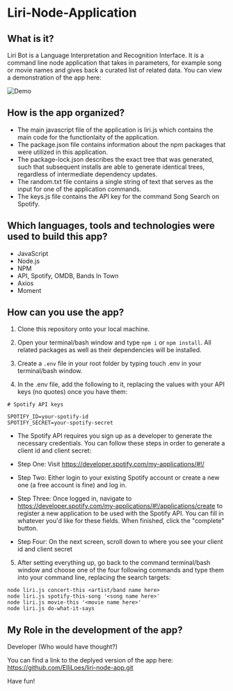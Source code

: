# Liri-Node-Application

## What is it?

Liri Bot is a Language Interpretation and Recognition Interface. It is a command line node application that takes in parameters, for example song or movie names and gives back a curated list of related data. You can view a demonstration of the app here: 

![Demo](liri_demo.gif)

## How is the app organized?

* The main javascript file of the application is liri.js which contains the main code for the functionlaity of the                application.
* The package.json file contains information about the npm packages that were utilized in this application.
* The package-lock.json describes the exact tree that was generated, such that subsequent installs are able to generate         identical trees, regardless of intermediate dependency updates.
* The random.txt file contains a single string of text that serves as the input for one of the application commands.
* The keys.js file contains the API key for the command Song Search on Spotify.

## Which languages, tools and technologies were used to build this app?
* JavaScript
* Node.js
* NPM
* API, Spotify, OMDB, Bands In Town
* Axios
* Moment

## How can you use the app?

1. Clone this repository onto your local machine.

1. Open your terminal/bash window and type `npm i` or `npm install`. All related packages as well as their dependencies will be installed.

1. Create a `.env` file in your root folder by typing touch .env in your terminal/bash window.

1. In the .env file, add the following to it, replacing the values with your API keys (no quotes) once you have them:

```
# Spotify API keys

SPOTIFY_ID=your-spotify-id
SPOTIFY_SECRET=your-spotify-secret
```
  * The Spotify API requires you sign up as a developer to generate the necessary credentials. You can follow these steps in     order to generate a client id and client secret:

  * Step One: Visit https://developer.spotify.com/my-applications/#!/

  * Step Two: Either login to your existing Spotify account or create a new one (a free account is fine) and log in.

  * Step Three: Once logged in, navigate to https://developer.spotify.com/my-applications/#!/applications/create to register a new application to be used with the Spotify API. You can fill in whatever you'd like for these fields. When finished, click the "complete" button.

  * Step Four: On the next screen, scroll down to where you see your client id and client secret

5. After setting everything up, go back to the command terminal/bash window and choose one of the four following commands and type them into your command line, replacing the search targets:

```
node liri.js concert-this <artist/band name here>
node liri.js spotify-this-song '<song name here>'
node liri.js movie-this '<movie name here>'
node liri.js do-what-it-says
```

## My Role in the development of the app?

Developer (Who would have thought?)

You can find a link to the deplyed version of the app here: https://github.com/ElliLoes/liri-node-app.git

Have fun!


